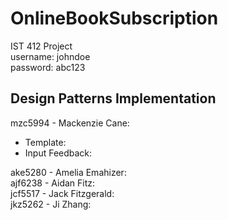 # OnlineBookSubscription
IST 412 Project<br>
username: johndoe <br> 
password: abc123

## Design Patterns Implementation
mzc5994 - Mackenzie Cane: <br> 

- Template:
- Input Feedback:

ake5280 - Amelia Emahizer: <br> 
ajf6238 - Aidan Fitz: <br> 
jcf5517 - Jack Fitzgerald: <br> 
jkz5262 - Ji Zhang: <br> 
